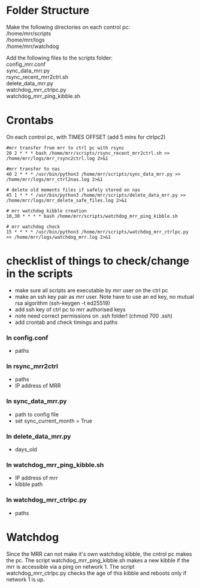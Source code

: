 # Folder Structure

Make the following directories on each control pc: \
/home/mrr/scripts \
/home/mrr/logs \
/home/mrr/watchdog

Add the following files to the scripts folder: \
config_mrr.conf \
sync_data_mrr.py \
rsync_recent_mrr2ctrl.sh\
delete_data_mrr.py \
watchdog_mrr_ctrlpc.py\
watchdog_mrr_ping_kibble.sh

# Crontabs

On each control pc, with TIMES OFFSET (add 5 mins for ctrlpc2)
```
#mrr transfer from mrr to ctrl pc with rsync
20 2 * * * bash /home/mrr/scripts/rsync_recent_mrr2ctrl.sh >> /home/mrr/logs/mrr_rsync2ctrl.log 2>&1

#mrr transfer to nas
40 2 * * * /usr/bin/python3 /home/mrr/scripts/sync_data_mrr.py >> /home/mrr/logs/mrr_ctrl2nas.log 2>&1

# delete old moments files if safely stored on nas
45 1 * * * /usr/bin/python3 /home/mrr/scripts/delete_data_mrr.py >> /home/mrr/logs/mrr_delete_safe_files.log 2>&1

# mrr watchdog kibble creation
10,30 * * * * bash /home/mrr/scripts/watchdog_mrr_ping_kibble.sh

# mrr watchdog check
15 * * * * /usr/bin/python3 /home/mrr/scripts/watchdog_mrr_ctrlpc.py >> /home/mrr/logs/watchdog_mrr.log 2>&1
```

# checklist of things to check/change in the scripts
- make sure all scripts are executable by mrr user on the ctrl pc
- make an ssh key pair as mrr user. Note have to use an ed key, no mutual rsa algorithm (ssh-keygen -t ed25519)
- add ssh key of ctrl pc to mrr authorised keys
- note need correct permissions on .ssh folder! (chmod 700 .ssh)
- add crontab and check timings and paths

### In config.conf
- paths

### In rsync_mrr2ctrl
- paths
- IP address of MRR

### In sync_data_mrr.py
- path to config file
- set sync_current_month = True

### In delete_data_mrr.py
- days_old

### In watchdog_mrr_ping_kibble.sh
- IP address of mrr
- kibble path

### In watchdog_mrr_ctrlpc.py
- paths

# Watchdog
Since the MRR can not make it's own watchdog kibble, the cntrol pc makes the pc. The script watchdog_mrr_ping_kibble.sh makes a new kibble if the mrr is accessible via a ping on network 1. The script watchdog_mrr_ctrlpc.py checks the age of this kibble and reboots only if network 1 is up.

